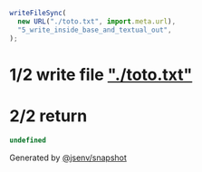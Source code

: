 ```js
writeFileSync(
  new URL("./toto.txt", import.meta.url),
  "5_write_inside_base_and_textual_out",
);
```

# 1/2 write file ["./toto.txt"](./5_write_inside_base_and_textual_out/toto.txt)

# 2/2 return

```js
undefined
```

Generated by [@jsenv/snapshot](https://github.com/jsenv/core/tree/main/packages/independent/snapshot)